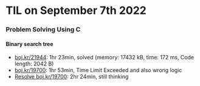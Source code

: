 # **TIL on September 7th 2022**
### Problem Solving Using C
#### Binary search tree
- [boj.kr/21944](../../../Problem%20Solving/boj/Binary%20search%20tree/21944-09-06-2022.cpp): 1hr 23min, solved (memory: 17432 kB, time: 172 ms, Code length: 2042 B)
- [boj.kr/19700](../../../Problem%20Solving/boj/Binary%20search%20tree/19700-09-07-2022.cpp): 1hr 53min, Time Limit Exceeded and also wrong logic
- [Resolve boj.kr/19700](../../../Problem%20Solving/boj/Binary%20search%20tree/19700-re-09-07-2022.cpp): 2hr 24min, still thinking